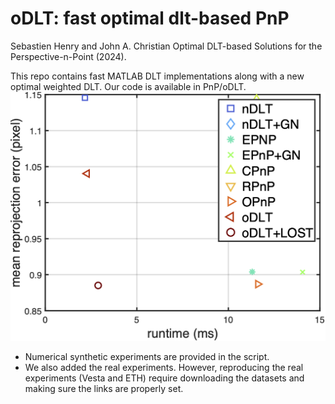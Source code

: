 # oDLT: fast optimal dlt-based PnP
Sebastien Henry and John A. Christian
Optimal DLT-based Solutions for the Perspective-n-Point (2024).

This repo contains fast MATLAB DLT implementations along with a new optimal weighted DLT. Our code is available in PnP/oDLT.
![plot](./pareto.png)

- Numerical synthetic experiments are provided in the script.
- We also added the real experiments. However, reproducing the real experiments (Vesta and ETH) require downloading the datasets and making sure the links are properly set.

